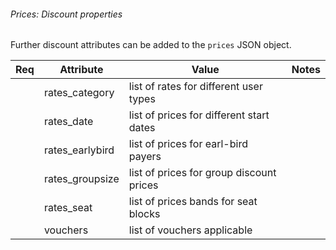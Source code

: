 ###### Prices: Discount properties

Further discount attributes can be added to the `prices` JSON object.

| Req | Attribute       | Value       | Notes |
|:---:| --------------- | ----------- | ----- |
|     | rates_category  | list of rates for different user types | |
|     | rates_date      | list of prices for different start dates | |
|     | rates_earlybird | list of prices for earl-bird payers | |
|     | rates_groupsize | list of prices for group discount prices | |
|     | rates_seat      | list of prices bands for seat blocks | |
|     | vouchers        | list of vouchers applicable | | |

